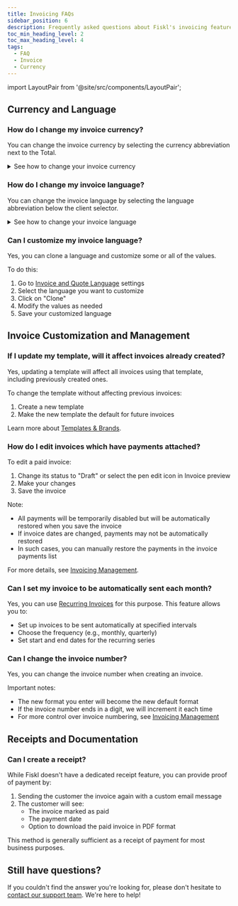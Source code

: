 ```yaml
---
title: Invoicing FAQs
sidebar_position: 6
description: Frequently asked questions about Fiskl's invoicing features
toc_min_heading_level: 2
toc_max_heading_level: 4
tags:
  - FAQ
  - Invoice
  - Currency
---
```


import LayoutPair from '@site/src/components/LayoutPair';


## Currency and Language

### How do I change my invoice currency?

You can change the invoice currency by selecting the currency abbreviation next to the Total.

<details>
<summary>See how to change your invoice currency</summary>
 <LayoutPair imageUrl="https://demo.fiskl.com/e/cm0b8rv8k0001l30cz0nurfac/tour/" useExpander={false}>

#### Within the invoice
1. Create or edit an invoice
2. Select your client
3. Choose the currency (Currency abbreviation next to the **Total**)
4. Select the currency you want

#### Client default
1. You can set a default currency on your [Client](../Core-Features/Clients-Vendors/clients) profile
2. Selecting a client with a different currency will automatically change your invoice currency
 </LayoutPair>
</details>

### How do I change my invoice language?

You can change the invoice language by selecting the language abbreviation below the client selector.

<details>
<summary>See how to change your invoice language</summary>
 <LayoutPair imageUrl="https://demo.fiskl.com/e/cm0baxqmm0021l10cu4ejme9i/tour" useExpander={false}>

#### Within the invoice
1. Create or edit an invoice
2. Select the language symbol near the client selector
3. Choose the desired language

#### Language default
1. You can set a default language in your [Invoice and Quote](../Settings-Configurations/invoice-and-quote-settings.md) settings
2. You can also customize your languages
 </LayoutPair>
</details>

### Can I customize my invoice language?

Yes, you can clone a language and customize some or all of the values. 

To do this:
1. Go to [Invoice and Quote Language](../Settings-Configurations/invoice-and-quote-settings#custom-language-cloning) settings
2. Select the language you want to customize
3. Click on "Clone"
4. Modify the values as needed
5. Save your customized language

## Invoice Customization and Management

### If I update my template, will it affect invoices already created?

Yes, updating a template will affect all invoices using that template, including previously created ones. 

To change the template without affecting previous invoices:
1. Create a new template
2. Make the new template the default for future invoices

Learn more about [Templates & Brands](../Settings-Configurations/templates-and-brands).

### How do I edit invoices which have payments attached?

To edit a paid invoice:
1. Change its status to "Draft" or select the pen edit icon in Invoice preview
2. Make your changes
3. Save the invoice

Note:
- All payments will be temporarily disabled but will be automatically restored when you save the invoice
- If invoice dates are changed, payments may not be automatically restored
- In such cases, you can manually restore the payments in the invoice payments list

For more details, see [Invoicing Management](../Core-Features/Invoicing/invoice-management).

### Can I set my invoice to be automatically sent each month?

Yes, you can use [Recurring Invoices](../Core-Features/Invoicing/Recurring%20Invoices/creating-recurring-invoices) for this purpose. This feature allows you to:
- Set up invoices to be sent automatically at specified intervals
- Choose the frequency (e.g., monthly, quarterly)
- Set start and end dates for the recurring series

### Can I change the invoice number?

Yes, you can change the invoice number when creating an invoice. 

Important notes:
- The new format you enter will become the new default format
- If the invoice number ends in a digit, we will increment it each time
- For more control over invoice numbering, see [Invoicing Management](../Core-Features/Invoicing/invoice-management)

## Receipts and Documentation

### Can I create a receipt?

While Fiskl doesn't have a dedicated receipt feature, you can provide proof of payment by:
1. Sending the customer the invoice again with a custom email message
2. The customer will see:
   - The invoice marked as paid
   - The payment date
   - Option to download the paid invoice in PDF format

This method is generally sufficient as a receipt of payment for most business purposes.

## Still have questions?

If you couldn't find the answer you're looking for, please don't hesitate to [contact our support team](mailto:support@fiskl.com). We're here to help!
